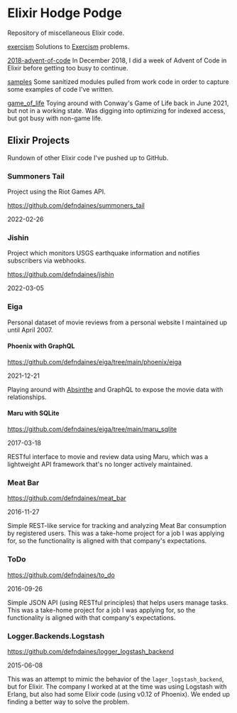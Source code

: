 # Elixir Hodge Podge

Repository of miscellaneous Elixir code.

[exercism](exercism) Solutions to
[Exercism](http://exercism.io/languages/elixir/about) problems.

[2018-advent-of-code](2018-advent-of-code) In December 2018, I did a week of
Advent of Code in Elixir before getting too busy to continue.

[samples](samples) Some sanitized modules pulled from work code in order to
capture some examples of code I've written.

[game_of_life](game_of_life) Toying around with Conway's Game of Life back in
June 2021, but not in a working state. Was digging into optimizing for indexed
access, but got busy with non-game life.

## Elixir Projects

Rundown of other Elixir code I've pushed up to GitHub.

### Summoners Tail

Project using the Riot Games API.

https://github.com/defndaines/summoners_tail

2022-02-26

### Jishin

Project which monitors USGS earthquake information and notifies subscribers
via webhooks.

https://github.com/defndaines/jishin

2022-03-05

### Eiga

Personal dataset of movie reviews from a personal website I maintained up
until April 2007.

#### Phoenix with GraphQL

https://github.com/defndaines/eiga/tree/main/phoenix/eiga

2021-12-21

Playing around with [Absinthe](https://absinthe-graphql.org/) and GraphQL to
expose the movie data with relationships.

#### Maru with SQLite

https://github.com/defndaines/eiga/tree/main/maru_sqlite

2017-03-18

RESTful interface to movie and review data using Maru, which was a lightweight
API framework that's no longer actively maintained.

### Meat Bar

https://github.com/defndaines/meat_bar

2016-11-27

Simple REST-like service for tracking and analyzing Meat Bar consumption by
registered users. This was a take-home project for a job I was applying for,
so the functionality is aligned with that company's expectations.

### ToDo

https://github.com/defndaines/to_do

2016-09-26

Simple JSON API (using RESTful principles) that helps users manage tasks. This
was a take-home project for a job I was applying for, so the functionality is
aligned with that company's expectations.

### Logger.Backends.Logstash

https://github.com/defndaines/logger_logstash_backend

2015-06-08

This was an attempt to mimic the behavior of the `lager_logstash_backend`, but
for Elixir. The company I worked at at the time was using Logstash with
Erlang, but also had some Elixir code (using v0.12 of Phoenix). We ended up
finding a better way to solve the problem.

